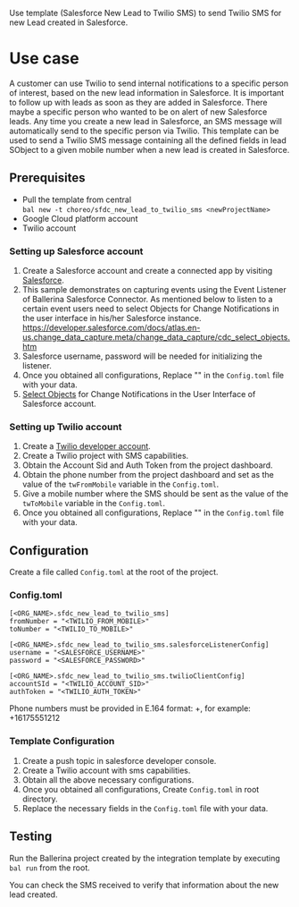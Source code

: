 Use template (Salesforce New Lead to Twilio SMS) to send Twilio SMS for new Lead created in Salesforce.

# Use case
A customer can use Twilio to send internal notifications to a specific person of interest, based on the new lead 
information in Salesforce. It is important to follow up with leads as soon as they are added in Salesforce. 
There maybe a specific person who wanted to be on alert of new Salesforce leads. Any time you create a new lead 
in Salesforce, an SMS message will automatically send to the specific person via Twilio. This template can be used to 
send a Twilio SMS message containing all the defined fields in lead SObject to a given mobile number when a new lead is 
created in Salesforce.

## Prerequisites
* Pull the template from central  
  `bal new -t choreo/sfdc_new_lead_to_twilio_sms <newProjectName>`
* Google Cloud platform account
* Twilio account

### Setting up Salesforce account
1. Create a Salesforce account and create a connected app by visiting [Salesforce](https://www.salesforce.com). 
2. This sample demonstrates on capturing events using the Event Listener of Ballerina Salesforce Connector. As mentioned below to listen to a certain event users need to select Objects for Change Notifications in the user interface in his/her Salesforce instance.
https://developer.salesforce.com/docs/atlas.en-us.change_data_capture.meta/change_data_capture/cdc_select_objects.htm
3. Salesforce username, password will be needed for initializing the listener. 
4. Once you obtained all configurations, Replace "" in the `Config.toml` file with your data.
5. [Select Objects](https://developer.salesforce.com/docs/atlas.en-us.change_data_capture.meta/change_data_capture/cdc_select_objects.htm) for Change Notifications in the User Interface of Salesforce account.


### Setting up Twilio account
1. Create a [Twilio developer account](https://www.twilio.com/). 
2. Create a Twilio project with SMS capabilities.
3. Obtain the Account Sid and Auth Token from the project dashboard.
4. Obtain the phone number from the project dashboard and set as the value of the `twFromMobile` variable in the `Config.toml`.
5. Give a mobile number where the SMS should be sent as the value of the `twToMobile` variable in the `Config.toml`.
6. Once you obtained all configurations, Replace "" in the `Config.toml` file with your data.

## Configuration
Create a file called `Config.toml` at the root of the project.

### Config.toml 

```
[<ORG_NAME>.sfdc_new_lead_to_twilio_sms]
fromNumber = "<TWILIO_FROM_MOBILE>"
toNumber = "<TWILIO_TO_MOBILE>"

[<ORG_NAME>.sfdc_new_lead_to_twilio_sms.salesforceListenerConfig]
username = "<SALESFORCE_USERNAME>"
password = "<SALESFORCE_PASSWORD>"

[<ORG_NAME>.sfdc_new_lead_to_twilio_sms.twilioClientConfig]
accountSId = "<TWILIO_ACCOUNT_SID>"
authToken = "<TWILIO_AUTH_TOKEN>"

```
Phone numbers must be provided in E.164 format: +<country code><number>, for example: +16175551212

### Template Configuration
1. Create a push topic in salesforce developer console.
2. Create a Twilio account with sms capabilities.
3. Obtain all the above necessary configurations.
4. Once you obtained all configurations, Create `Config.toml` in root directory.
5. Replace the necessary fields in the `Config.toml` file with your data.

## Testing
Run the Ballerina project created by the integration template by executing `bal run` from the root.

You can check the SMS received to verify that information about the new lead created.

